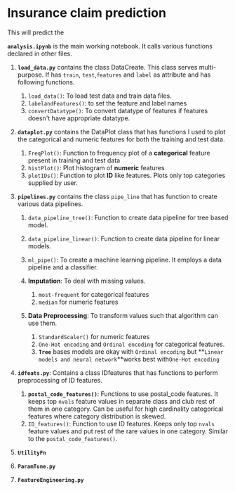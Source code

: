# Insurance claim prediction

This will predict the 

**`analysis.ipynb`** is the main working notebook. It calls various functions declared in other files.

1. **`load_data.py`** contains the class DataCreate. This class serves multi-purpose. If has `train`, `test`,`features` and `label` as attribute and has following functions.

   1. `load_data()`: To load test data and train data files.
   2. `labelandFeatures()`: to set the feature and label names
   3. `convertDatatype()`: To convert datatype of features if features doesn't have appropriate datatype.
2. **`dataplot.py`** contains the DataPlot class that has  functions I used to plot the categorical and numeric features for both the training and test data.

   1. `FreqPlot()`: Function to frequency plot of a **categorical** feature present in training and test data
   2. `histPlot()`: Plot histogram of **numeric** features
   3. `plotIDs()`: Function to plot **ID** like features. Plots only top categories supplied by user.
3. **`pipelines.py`** contains the class `pipe_line` that has function to create various data pipelines.

   1. `data_pipeline_tree()`: Function to create data pipeline for tree based model.
   2. `data_pipeline_linear()`: Function to create data pipeline for linear models.
   3. `ml_pipe()`: To create a machine learning pipeline. It employs a data pipeline and a classifier.
   4. **Imputation**: To deal with missing values.

      1. `most-frequent` for categorical features
      2. `median` for numeric features
   5. **Data Preprocessing**: To transform values such that algorithm can use them.

      1. `StandardScaler()` for numeric features
      2. `One-Hot encoding` and `Ordinal encoding` for categorical features.
      3. **`Tree`** bases models are okay with `Ordinal encoding` but  **`Linear models and neural network`**works best with`One-Hot encoding`
       
1. **`idfeats.py`**: Contains a class IDfeatures that has functions to perform preprocessing of ID features.

      1. **`postal_code_features()`**: Functions to use postal_code features. It keeps top `nvals` feature values in separate class and club rest of them in one category. Can be useful for high cardinality categorical features where category distribution is skewed.
      2. `ID_features()`: Function to use ID features. Keeps only top `nvals` feature values and put rest of the rare values in one category. Similar to the `postal_code_features()`.
1. **`UtilityFn`**
1. **`ParamTune.py`**
1. **`FeatureEngineering.py`**


